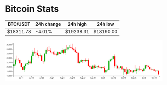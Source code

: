 # Bitcoin Stats

BTC/USDT|24h change|24h high|24h low|
|---|---|---|---|
|$18311.78|-4.01%|$19238.31|$18190.00|

<img src="./chart.svg">
